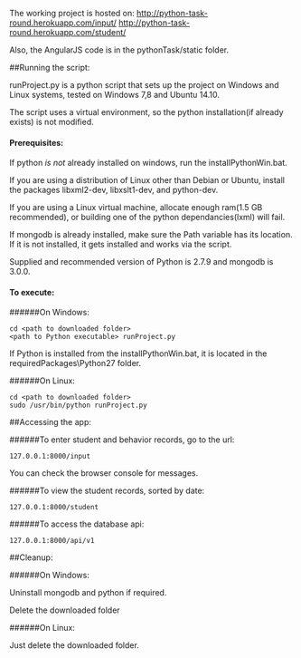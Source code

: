 

The working project is hosted on:
http://python-task-round.herokuapp.com/input/
http://python-task-round.herokuapp.com/student/

Also, the AngularJS code is in the pythonTask/static folder.

##Running the script:

  runProject.py is a python script that sets up the project on Windows and Linux systems, tested on Windows 7,8 and Ubuntu 14.10.
  
  The script uses a virtual environment, so the python installation(if already exists) is not modified.


####  Prerequisites:
If python *is not* already installed on windows, run the installPythonWin.bat. 

If you are using a distribution of Linux other than Debian or Ubuntu, install the packages libxml2-dev, libxslt1-dev, and python-dev.

If you are using a Linux virtual machine, allocate enough ram(1.5 GB recommended), or building one of the python dependancies(lxml) will fail.

If mongodb is already installed, make sure the Path variable has its location. If it is not installed, it gets installed and works via the script. 

Supplied and recommended version of Python is 2.7.9 and mongodb is 3.0.0.
	  

####  To execute:
  
######On Windows:
    
    cd <path to downloaded folder>
    <path to Python executable> runProject.py
      
  If Python is installed from the installPythonWin.bat, it is located in the requiredPackages\Python27 folder.

######On Linux:
    
    cd <path to downloaded folder>
    sudo /usr/bin/python runProject.py



##Accessing the app:

######To enter student and behavior records, go to the url:
  
    127.0.0.1:8000/input
    
  You can check the browser console for messages.

######To view the student records, sorted by date:
  
    127.0.0.1:8000/student

######To access the database api:
  
    127.0.0.1:8000/api/v1



##Cleanup:

######On Windows:
  
  Uninstall mongodb and python if required.
    
  Delete the downloaded folder

######On Linux:
  
  Just delete the downloaded folder.
